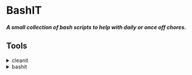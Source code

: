 # BashIT


##### A small collection of bash scripts to help with daily or once off chores.


## Tools

<details>
<summary>cleanit</summary>

The quick way to cleanup and free some space when working with NPM dev projects.

This script will find all __node-modules__ and display the space and allow for deletion.

[more>](./scripts/cleanit.md)
  
<div align="center">
INSERT EXAMPLE HERE

</div>

</details>
<details>
<summary>bashit</summary>

Bash history Dump (bshd) aims to be a small script to manage bash history with a purposful set of added features.

[more>](./scripts/bashit.md)

<div align="center">
INSERT EXAMPLE HERE

</div>

</details>
